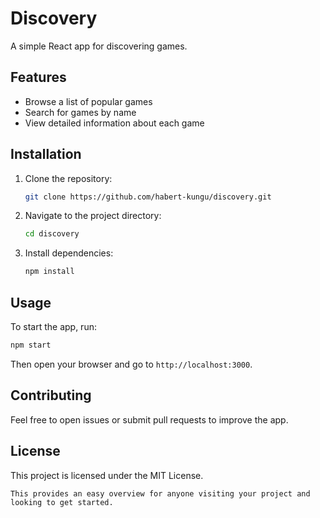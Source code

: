 # Discovery

A simple React app for discovering games.

## Features

- Browse a list of popular games
- Search for games by name
- View detailed information about each game

## Installation

1. Clone the repository:

   ```bash
   git clone https://github.com/habert-kungu/discovery.git
   ```

2. Navigate to the project directory:

   ```bash
   cd discovery
   ```

3. Install dependencies:

   ```bash
   npm install
   ```

## Usage

To start the app, run:

```bash
npm start
```

Then open your browser and go to `http://localhost:3000`.

## Contributing

Feel free to open issues or submit pull requests to improve the app.

## License

This project is licensed under the MIT License.

```
This provides an easy overview for anyone visiting your project and looking to get started.
```
